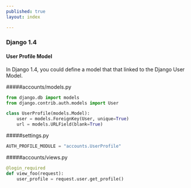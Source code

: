 ```yaml
---
published: true
layout: index

---
```


### Django 1.4
#### User Profile Model

In Django 1.4, you could define a model that that linked to the Django User Model.

#####accounts/models.py
```python
from django.db import models
from django.contrib.auth.models import User

class UserProfile(models.Model):
    user = models.ForeignKey(User, unique=True)
    url = models.URLField(blank=True)
```

#####settings.py
```python
AUTH_PROFILE_MODULE = "accounts.UserProfile"
````

#####accounts/views.py
```python
@login_required
def view_foo(request):
    user_profile = request.user.get_profile()
```
